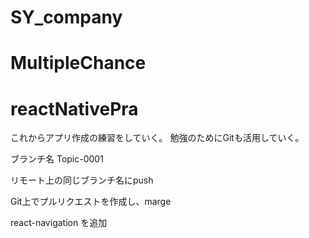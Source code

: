 # SY_company
# MultipleChance
# reactNativePra
これからアプリ作成の練習をしていく。
勉強のためにGitも活用していく。

ブランチ名
Topic-0001

リモート上の同じブランチ名にpush

Git上でプルリクエストを作成し、marge

react-navigation を追加